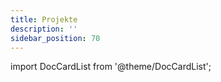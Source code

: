 ```yaml
---
title: Projekte
description: ''
sidebar_position: 70
---
```


import DocCardList from '@theme/DocCardList';

<DocCardList />
